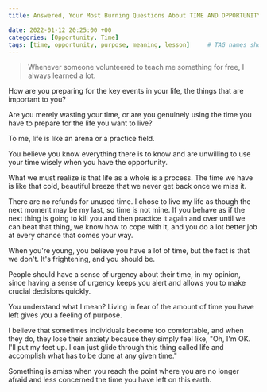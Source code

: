 ```yaml
---
title: Answered, Your Most Burning Questions About TIME AND OPPORTUNITY

date: 2022-01-12 20:25:00 +00
categories: [Opportunity, Time]
tags: [time, opportunity, purpose, meaning, lesson]     # TAG names should always be lowercase
---
```


> Whenever someone volunteered to teach me something for free, I always learned a lot.

How are you preparing for the key events in your life, the things that are important to you?

Are you merely wasting your time, or are you genuinely using the time you have to prepare for the life you want to live?

To me, life is like an arena or a practice field.

You believe you know everything there is to know and are unwilling to use your time wisely when you have the opportunity. 

What we must realize is that life as a whole is a process. The time we have is like that cold, beautiful breeze that we never get back once we miss it. 

There are no refunds for unused time. I chose to live my life as though the next moment may be my last, so time is not mine. If you behave as if the next thing is going to kill you and then practice it again and over until we can beat that thing, we know how to cope with it, and you do a lot better job at every chance that comes your way.

When you're young, you believe you have a lot of time, but the fact is that we don't. It's frightening, and you should be.

People should have a sense of urgency about their time, in my opinion, since having a sense of urgency keeps you alert and allows you to make crucial decisions quickly. 

You understand what I mean? Living in fear of the amount of time you have left gives you a feeling of purpose.

I believe that sometimes individuals become too comfortable, and when they do, they lose their anxiety because they simply feel like, "Oh, I'm OK. I'll put my feet up. I can just glide through this thing called life and accomplish what has to be done at any given time."

Something is amiss when you reach the point where you are no longer afraid and less concerned the time you have left on this earth.